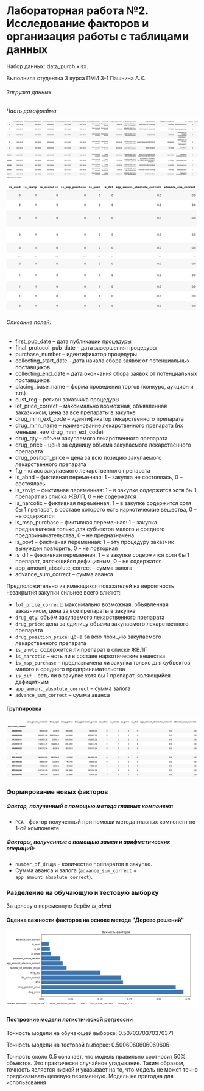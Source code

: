 # Лабораторная работа №2. Исследование факторов и организация работы с таблицами данных

Набор данных: data_purch.xlsx.

Выполнила студентка 3 курса ПМИ 3-1 Пашнина А.К.

###### Загрузка данных

*Часть датафрейма*

![1](img/1.png)

![2](img/2.png)

######  Описание полей:

* first_pub_date – дата публикации процедуры
* final_protocol_pub_date – дата завершения процедуры
* purchase_number – идентификатор процедуры
* collecting_start_date – дата начала сбора заявок от потенциальных поставщиков
* collecting_end_date – дата окончания сбора заявок от потенциальных поставщиков
* placing_base_name – форма проведения торгов (конкурс, аукцион и т.п.)
* cust_reg – регион заказчика процедуры
* lot_price_correct – максимально возможная, объявленная заказчиком, цена за все препараты в закупке
* drug_mnn_ext_code – идентификатор лекарственного препарата
* drug_mnn_name – наименование лекарственного препарата (их меньше, чем drug_mnn_ext_code)
* drug_qty – объем закупаемого лекарственного препарата
* drug_price – цена за единицу объема закупаемого лекарственного препарата
* drug_position_price – цена за всю позицию закупаемого лекарственного препарата
* ftg – класс закупаемого лекарственного препарата
* is_abnd – фиктивная переменная: 1 – закупка не состоялась, 0 – состоялась
* is_znvlp – фиктивная переменная: 1 – в закупке содержится хотя бы 1 препарат из списка ЖВЛП, 0 – не содержатся
* is_narcotic – фиктивная переменная: 1 – в закупке содержится хотя бы 1 препарат, в составе которого есть наркотические вещества, 0 – не содержатся
* is_msp_purchase – фиктивная переменная: 1 – закупка предназначена только для субъектов малого и среднего предпринимательства, 0 – не предназначена
* is_povt – фиктивная переменная: 1 – эту процедуру заказчик вынужден повторить, 0 – не повторная
* is_dif – фиктивная переменная: 1 – в закупке содержится хотя бы 1 препарат, являющийся дефицитным, 0 – не содержатся
* app_amount_absolute_correct – сумма залога
* advance_sum_correct – сумма аванса

Предположительно из имеющихся показателей на вероятность незакрытия закупки сильнее всего влияют:

- `lot_price_correct`: максимально возможная, объявленная заказчиком, цена за все препараты в закупке
- `drug_qty`: объём закупаемого лекарственного препарата
- `drug_price`: цена за единицу объема закупаемого лекарственного препарата
- `drug_position_price`: цена за всю позицию закупаемого лекарственного препарата
- `is_znvlp`: содержится ли препарат в списке ЖВЛП
- `is_narcotic` – есть ли в составе наркотические вещества
- `is_msp_purchase` – предназначена ли закупка только для субъектов малого и среднего предпринимательства
- `is_dif` – есть ли в закупке хотя бы 1 препарат, являющийся дефицитным
- `app_amount_absolute_correct` – сумма залога
- `advance_sum_correct` – сумма аванса

#### Группировка

![3](img/3.png)

### Формирование новых факторов

##### Фактор, полученный с помощью метода главных компонент:
- `PCA` - фактор полученный при помощи метода главных компонент по 1-ой компоненте.

##### Факторы, полученные с помощью замен и арифметических операций:
- `number_of_drugs` - количество препаратов в закупке.
- Сумма аванса и залога (`advance_sum_correct` + `app_amount_absolute_correct`).

### Разделение на обучающую и тестовую выборку

За целевую переменную берём *is_abnd*


#### Оценка важности факторов на основе метода "Дерево решений" 

![4](img/4.png)

#### Построение модели логистической регрессии

Точность модели на обучающей выборке: 0.5070370370370371

Точность модели на тестовой выборке: 0.5006060606060606

Точность около 0.5 означает, что модель правильно соотносит 50% объектов. Это практически случайное угадывание. Таким образом, точность является низкой и указывает на то, что модель не может точно предсказывать целевую переменную. Модель не пригодна для использования
